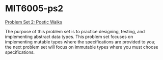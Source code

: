 # MIT6005-ps2
<a href="https://ocw.mit.edu/ans7870/6/6.005/s16/psets/ps2/">Problem Set 2: Poetic Walks</a>

The purpose of this problem set is to practice designing, testing, and implementing abstract data types. 
This problem set focuses on implementing mutable types where the specifications are provided to you; 
the next problem set will focus on immutable types where you must choose specifications.


